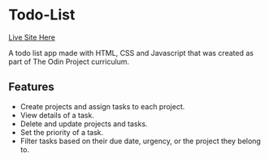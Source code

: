 # Todo-List

[Live Site Here](https://dayo-akinsola.github.io/Todo-List/)

A todo list app made with HTML, CSS and Javascript that was created as part of The Odin Project curriculum.

## Features

- Create projects and assign tasks to each project.
- View details of a task.
- Delete and update projects and tasks.
- Set the priority of a task.
- Filter tasks based on their due date, urgency, or the project they belong to.
